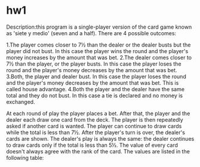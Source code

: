 # hw1
Description:this program is a single-player version of the card game known as 'siete y medio' (seven and a half).
There are 4 possible outcomes:

1.The player comes closer to 7&frac12; than the dealer or the dealer busts but the player did not bust. In this case the player wins the round and the player's money increases by the amount that was bet.
2.The dealer comes closer to 7&frac12; than the player, or the player busts. In this case the player loses the round and the player's money decreases by the amount that was bet.
3.Both, the player and dealer bust. In this case the player loses the round and the player's money decreases by the amount that was bet. This is called house advantage.
4.Both the player and the dealer have the same total and they do not bust. In this case a tie is declared and no money is exchanged.



At each round of play the player places a bet. After that, the player and the dealer each draw one card from the deck.
The player is then repeatedly asked if another card is wanted. The player can continue to draw cards while the total is less than 7&frac12;. 
After the player's turn is over, the dealer's cards are shown. The dealer's play is always the same: the dealer continues to draw cards only if the total is less than 5&frac12;. 
The value of every card doesn't always agree with the rank of the card. The values are listed in the following table:
